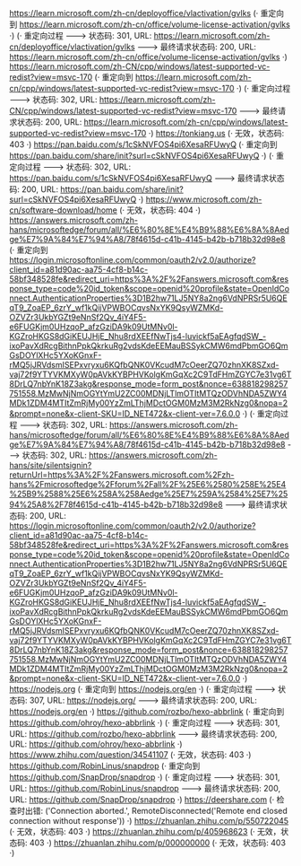 https://learn.microsoft.com/zh-cn/deployoffice/vlactivation/gvlks (· 重定向到 https://learn.microsoft.com/zh-cn/office/volume-license-activation/gvlks ·)
(· 重定向过程 ---> 状态码: 301, URL: https://learn.microsoft.com/zh-cn/deployoffice/vlactivation/gvlks ---> 最终请求状态码: 200, URL: https://learn.microsoft.com/zh-cn/office/volume-license-activation/gvlks ·)
https://learn.microsoft.com/zh-CN/cpp/windows/latest-supported-vc-redist?view=msvc-170 (· 重定向到 https://learn.microsoft.com/zh-cn/cpp/windows/latest-supported-vc-redist?view=msvc-170 ·)
(· 重定向过程 ---> 状态码: 302, URL: https://learn.microsoft.com/zh-CN/cpp/windows/latest-supported-vc-redist?view=msvc-170 ---> 最终请求状态码: 200, URL: https://learn.microsoft.com/zh-cn/cpp/windows/latest-supported-vc-redist?view=msvc-170 ·)
https://tonkiang.us (· 无效，状态码: 403 ·)
https://pan.baidu.com/s/1cSkNVFOS4pi6XesaRFUwyQ (· 重定向到 https://pan.baidu.com/share/init?surl=cSkNVFOS4pi6XesaRFUwyQ ·)
(· 重定向过程 ---> 状态码: 302, URL: https://pan.baidu.com/s/1cSkNVFOS4pi6XesaRFUwyQ ---> 最终请求状态码: 200, URL: https://pan.baidu.com/share/init?surl=cSkNVFOS4pi6XesaRFUwyQ ·)
https://www.microsoft.com/zh-cn/software-download/home (· 无效，状态码: 404 ·)
https://answers.microsoft.com/zh-hans/microsoftedge/forum/all/%E6%80%8E%E4%B9%88%E6%8A%8Aedge%E7%9A%84%E7%94%A8/78f4615d-c41b-4145-b42b-b718b32d98e8 (· 重定向到 https://login.microsoftonline.com/common/oauth2/v2.0/authorize?client_id=a81d90ac-aa75-4cf8-b14c-58bf348528fe&redirect_uri=https%3A%2F%2Fanswers.microsoft.com&response_type=code%20id_token&scope=openid%20profile&state=OpenIdConnect.AuthenticationProperties%3D1B2hw71LJ5NY8a2ng6VdNPRSr5U6QEqT9_ZoaEP_6zrY_wf1kQijVPWBOCqvsNxYK9QsyWZMKd-OZVZr3UkbYGZt9eNnSf2Qv_4iY4F5-e6FUGKjm0UHzqoP_afzGziDA9k09UtMNv0l-KGZroHKGS8dGiKEUJHjE_Nhu8rdXEEfNwTjs4-luvickf5aEAgfqdSW_-ixoPavXdRcgBithnPpkQkrkuRg2vdsKdeEEMauBSSykCMW6mdPbmGO6QmGsDOYlXHc5YXoKGnxF-rMQ5jJRVdsmISEPxvryxu6KQfbQNK0VKcudM7cOeerZQ70zhnXK8SZxd-vaj72f9YTYVKMXyW0pAVkKYBPHVKolgKmGqXc2C9TdFHmZGYC7e31vg6T8DrLQ7nbYnK18Z3akg&response_mode=form_post&nonce=638818298257751558.MzMwNjNmOGYtYmU2ZC00MDNjLTlmOTItMTQzODVhNDA5ZWY4MDk1ZDM4MTItZmRjMy00YzZmLThjMDctOGM0MzM3M2RkNzg0&nopa=2&prompt=none&x-client-SKU=ID_NET472&x-client-ver=7.6.0.0 ·)
(· 重定向过程 ---> 状态码: 302, URL: https://answers.microsoft.com/zh-hans/microsoftedge/forum/all/%E6%80%8E%E4%B9%88%E6%8A%8Aedge%E7%9A%84%E7%94%A8/78f4615d-c41b-4145-b42b-b718b32d98e8 ---> 状态码: 302, URL: https://answers.microsoft.com/zh-hans/site/silentsignin?returnUrl=https%3A%2F%2Fanswers.microsoft.com%2Fzh-hans%2Fmicrosoftedge%2Fforum%2Fall%2F%25E6%2580%258E%25E4%25B9%2588%25E6%258A%258Aedge%25E7%259A%2584%25E7%2594%25A8%2F78f4615d-c41b-4145-b42b-b718b32d98e8 ---> 最终请求状态码: 200, URL: https://login.microsoftonline.com/common/oauth2/v2.0/authorize?client_id=a81d90ac-aa75-4cf8-b14c-58bf348528fe&redirect_uri=https%3A%2F%2Fanswers.microsoft.com&response_type=code%20id_token&scope=openid%20profile&state=OpenIdConnect.AuthenticationProperties%3D1B2hw71LJ5NY8a2ng6VdNPRSr5U6QEqT9_ZoaEP_6zrY_wf1kQijVPWBOCqvsNxYK9QsyWZMKd-OZVZr3UkbYGZt9eNnSf2Qv_4iY4F5-e6FUGKjm0UHzqoP_afzGziDA9k09UtMNv0l-KGZroHKGS8dGiKEUJHjE_Nhu8rdXEEfNwTjs4-luvickf5aEAgfqdSW_-ixoPavXdRcgBithnPpkQkrkuRg2vdsKdeEEMauBSSykCMW6mdPbmGO6QmGsDOYlXHc5YXoKGnxF-rMQ5jJRVdsmISEPxvryxu6KQfbQNK0VKcudM7cOeerZQ70zhnXK8SZxd-vaj72f9YTYVKMXyW0pAVkKYBPHVKolgKmGqXc2C9TdFHmZGYC7e31vg6T8DrLQ7nbYnK18Z3akg&response_mode=form_post&nonce=638818298257751558.MzMwNjNmOGYtYmU2ZC00MDNjLTlmOTItMTQzODVhNDA5ZWY4MDk1ZDM4MTItZmRjMy00YzZmLThjMDctOGM0MzM3M2RkNzg0&nopa=2&prompt=none&x-client-SKU=ID_NET472&x-client-ver=7.6.0.0 ·)
https://nodejs.org (· 重定向到 https://nodejs.org/en ·)
(· 重定向过程 ---> 状态码: 307, URL: https://nodejs.org/ ---> 最终请求状态码: 200, URL: https://nodejs.org/en ·)
https://github.com/rozbo/hexo-abbrlink (· 重定向到 https://github.com/ohroy/hexo-abbrlink ·)
(· 重定向过程 ---> 状态码: 301, URL: https://github.com/rozbo/hexo-abbrlink ---> 最终请求状态码: 200, URL: https://github.com/ohroy/hexo-abbrlink ·)
https://www.zhihu.com/question/34541107 (· 无效，状态码: 403 ·)
https://github.com/RobinLinus/snapdrop (· 重定向到 https://github.com/SnapDrop/snapdrop ·)
(· 重定向过程 ---> 状态码: 301, URL: https://github.com/RobinLinus/snapdrop ---> 最终请求状态码: 200, URL: https://github.com/SnapDrop/snapdrop ·)
https://deershare.com (· 检查时出错: ('Connection aborted.', RemoteDisconnected('Remote end closed connection without response')) ·)
https://zhuanlan.zhihu.com/p/550722045 (· 无效，状态码: 403 ·)
https://zhuanlan.zhihu.com/p/405968623 (· 无效，状态码: 403 ·)
https://zhuanlan.zhihu.com/p/000000000 (· 无效，状态码: 403 ·)
